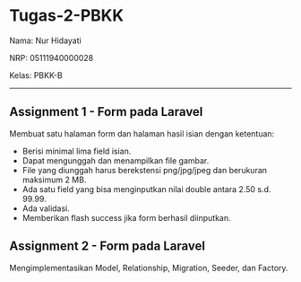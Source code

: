 # Tugas-2-PBKK
Nama: Nur Hidayati

NRP: 05111940000028

Kelas: PBKK-B

---
## Assignment 1 - Form pada Laravel
Membuat satu halaman form dan halaman hasil isian dengan ketentuan:
- Berisi minimal lima field isian.
- Dapat mengunggah dan menampilkan file gambar.
- File yang diunggah harus berekstensi png/jpg/jpeg dan berukuran maksimum 2 MB.
- Ada satu field yang bisa menginputkan nilai double antara 2.50 s.d. 99.99.
- Ada validasi.
- Memberikan flash success jika form berhasil diinputkan.

## Assignment 2 - Form pada Laravel
Mengimplementasikan Model, Relationship, Migration, Seeder, dan Factory.
